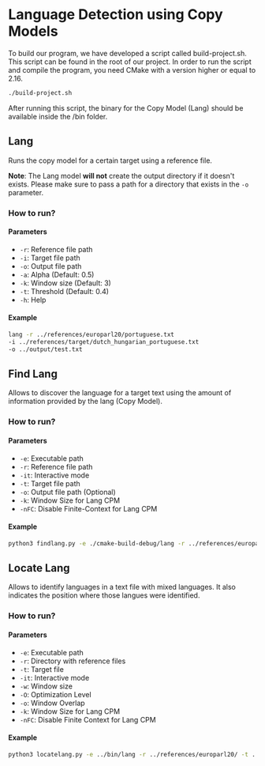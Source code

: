 # Language Detection using Copy Models

To build our program, we have developed a script called build-project.sh. This script can be found in the root of our project. In order to run the script and compile the program, you need CMake with a version higher or equal to 2.16.

```bash
./build-project.sh
```

After running this script, the binary for the Copy Model (Lang) should be available inside the /bin folder.

## Lang

Runs the copy model for a certain target using a reference file.

**Note**: The Lang model **will not** create the output directory if it doesn't exists. Please make sure to pass a path for a directory that exists in the `-o` parameter.

### How to run?

#### Parameters

- `-r`: Reference file path
- `-i`: Target file path
- `-o`: Output file path
- `-a`: Alpha (Default: 0.5)
- `-k`: Window size (Default: 3)
- `-t`: Threshold (Default: 0.4)
- `-h`: Help

#### Example

```bash
lang -r ../references/europarl20/portuguese.txt
-i ../references/target/dutch_hungarian_portuguese.txt
-o ../output/test.txt
```

## Find Lang

Allows to discover the language for a target text using the amount of information provided by the lang (Copy Model).

### How to run?

#### Parameters

- `-e`: Executable path
- `-r`: Reference file path
- `-it`: Interactive mode
- `-t`: Target file path
- `-o`: Output file path (Optional)
- `-k`: Window Size for Lang CPM
- `-nFC`: Disable Finite-Context for Lang CPM

#### Example

```bash
python3 findlang.py -e ./cmake-build-debug/lang -r ../references/europarl20/ -t ../references/target/single_language/ -it 
```

## Locate Lang

Allows to identify languages in a text file with mixed languages. It also indicates the position where those langues were identified.

### How to run?

#### Parameters

- `-e`: Executable path
- `-r`: Directory with reference files
- `-t`: Target file
- `-it`: Interactive mode
- `-w`: Window size
- `-O`: Optimization Level
- `-o`: Window Overlap
- `-k`: Window Size for Lang CPM
- `-nFC`: Disable Finite Context for Lang CPM

#### Example 

```bash
python3 locatelang.py -e ../bin/lang -r ../references/europarl20/ -t ../target/french_romanian_greek.txt
```